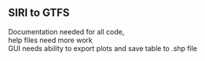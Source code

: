 ## SIRI to GTFS

Documentation needed for all code,  
help files need more work   
GUI needs ability to export plots and save table to .shp file
